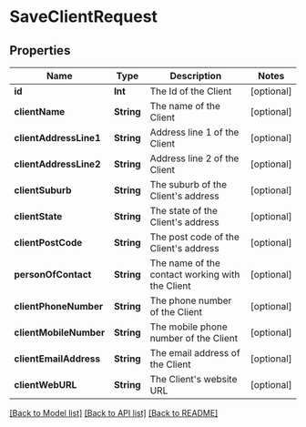 # SaveClientRequest

## Properties
Name | Type | Description | Notes
------------ | ------------- | ------------- | -------------
**id** | **Int** | The Id of the Client | [optional] 
**clientName** | **String** | The name of the Client | [optional] 
**clientAddressLine1** | **String** | Address line 1 of the Client | [optional] 
**clientAddressLine2** | **String** | Address line 2 of the Client | [optional] 
**clientSuburb** | **String** | The suburb of the Client&#39;s address | [optional] 
**clientState** | **String** | The state of the Client&#39;s address | [optional] 
**clientPostCode** | **String** | The post code of the Client&#39;s address | [optional] 
**personOfContact** | **String** | The name of the contact working with the Client | [optional] 
**clientPhoneNumber** | **String** | The phone number of the Client | [optional] 
**clientMobileNumber** | **String** | The mobile phone number of the Client | [optional] 
**clientEmailAddress** | **String** | The email address of the Client | [optional] 
**clientWebURL** | **String** | The Client&#39;s website URL | [optional] 

[[Back to Model list]](../README.md#documentation-for-models) [[Back to API list]](../README.md#documentation-for-api-endpoints) [[Back to README]](../README.md)


